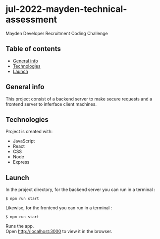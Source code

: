 # jul-2022-mayden-technical-assessment
Mayden Developer Recruitment Coding Challenge

## Table of contents
* [General info](#general-info)
* [Technologies](#technologies)
* [Launch](#launch)

## General info
This project consist of a backend server to make secure requests and a frontend server to inferface client machines.
	
## Technologies
Project is created with:
* JavaScript
* React
* CSS
* Node
* Express
	
## Launch

In the project directory, for the backend server you can run in a terminal :

```
$ npm run start
```

Likewise, for the frontend you can run in a terminal :

```
$ npm run start
```

Runs the app.\
Open [http://localhost:3000](http://localhost:3000) to view it in the browser.
